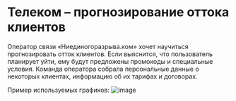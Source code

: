 # Телеком – прогнозирование оттока клиентов

Оператор связи «Ниединогоразрыва.ком» хочет научиться прогнозировать отток клиентов. Если выяснится, что пользователь планирует уйти, ему будут предложены промокоды и специальные условия. Команда оператора собрала персональные данные о некоторых клиентах, информацию об их тарифах и договорах.

Пример используемых графиков:
![image](https://github.com/eytelar/ds_training_projects/assets/67976513/188176b2-550a-4de5-8832-7fe5e8a1665e)
